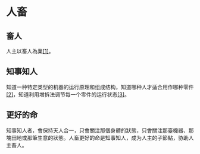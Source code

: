 # 人畜

## 畜人

人主以畜人為業[[1]](./appendices/道德经.md)。

## 知事知人

知道一种特定类型的机器的运行原理和组成结构，知道哪种人才适合用作哪种零件[[2]](./appendices/大體篇.md)，知道利用增拆法调节每一个零件的运行状态[[3]](./appendices/增拆法.md)。

## 更好的命

知事知人者，會保持天人合一，只會關注那個身體的狀態，只會關注那臺機器、那塊田地或那筆生意的狀態。人畜更好的命是知事知人，成为人主的子節點，协助人主畜人。
